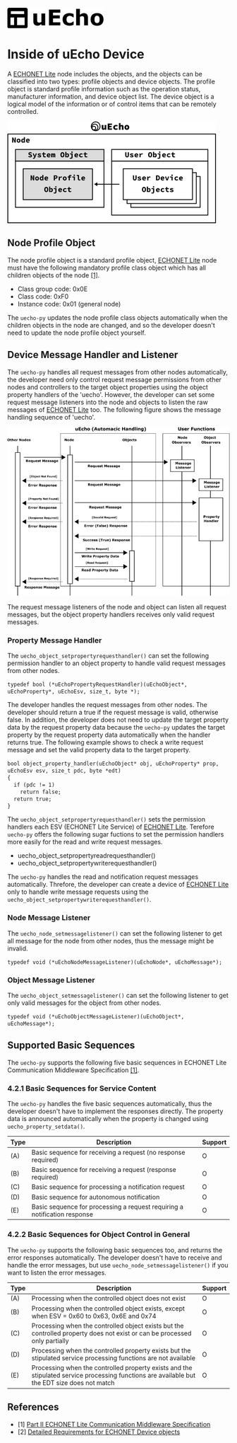 ![logo](img/logo.png)

# Inside of uEcho Device

A [ECHONET Lite][enet] node includes the objects, and the objects can be classified into two types: profile objects and device objects. The profile object is standard profile information such as the operation status, manufacturer information, and device object list. The device object is a logical model of the information or of control items that can be remotely controlled. 

![Device Objects](img/device_objects.png)

## Node Profile Object

The node profile object is a standard profile object, [ECHONET Lite][enet] node must have the following mandatory profile class object which has all children objects of the node [\[1\]][enet-spec].

- Class group code: 0x0E
- Class code: 0xF0
- Instance code: 0x01 (general node)

The `uecho-py` updates the node profile class objects automatically when the children objects in the node are changed, and so the developer doesn't need to update the node profile object yourself.

## Device Message Handler and Listener

The `uecho-py` handles all request messages from other nodes automatically, the developer need only control request message permissions from other nodes and controllers to the target object properties using the object property handlers of the 'uecho'. However, the developer can set some request message listeners into the node and objects to listen the raw messages of [ECHONET Lite][enet] too. The following figure shows the message handling sequence of 'uecho'.

![Node Observers](img/node_msg_handler.png)

The request message listeners of the node and object can listen all request messages, but the object property handlers receives only valid request messages.

### Property Message Handler

The `uecho_object_setpropertyrequesthandler()` can set the following permission handler to an object property to handle valid request messages from other nodes. 

```
typedef bool (*uEchoPropertyRequestHandler)(uEchoObject*, uEchoProperty*, uEchoEsv, size_t, byte *);
```

The developer handles the request messages from other nodes. The developer should return a true if the request message is valid, otherwise false. In addition, the developer does not need to update the target property data by the request property data because the `uecho-py` updates the target property by the request property data automatically when the handler returns true. The following example shows to check a write request message and set the valid property data to the target property.

```
bool object_property_handler(uEchoObject* obj, uEchoProperty* prop, uEchoEsv esv, size_t pdc, byte *edt)
{
  if (pdc != 1)
    return false;
  return true;
}
```

The `uecho_object_setpropertyrequesthandler()` sets the permission handlers each ESV (ECHONET Lite Service) of [ECHONET Lite][enet]. Terefore `uecho-py` offers the following sugar fuctions to set the  permission handlers more easily for the read and write request messages.

- uecho_object_setpropertyreadrequesthandler()
- uecho_object_setpropertywriterequesthandler()

The `uecho-py` handles the read and notification request messages automatically. Threfore, the developer can create a device of [ECHONET Lite][enet] only to handle write message requests using the `uecho_object_setpropertywriterequesthandler()`.

### Node Message Listener

The `uecho_node_setmessagelistener()` can set the following listener to get all message for the node from other nodes, thus the message might be invalid.

```
typedef void (*uEchoNodeMessageListener)(uEchoNode*, uEchoMessage*);
```

### Object Message Listener

The `uecho_object_setmessagelistener()` can set the following listener to get only valid messages for the object from other nodes.

```
typedef void (*uEchoObjectMessageListener)(uEchoObject*, uEchoMessage*);
```

## Supported Basic Sequences

The `uecho-py` supports the following five basic sequences in ECHONET Lite Communication Middleware Specification [\[1\]][enet-spec].

### 4.2.1 Basic Sequences for Service Content

The `uecho-py` handles the five basic sequences automatically, thus the developer doesn't have to implement the responses directly. The property data is announced automatically when the property is changed using `uecho_property_setdata()`.

| Type | Description | Support |
|---|---|---|
| (A) | Basic sequence for receiving a request (no response required) | O |
| (B) | Basic sequence for receiving a request (response required) | O |
| (C) | Basic sequence for processing a notification request | O |
| (D) | Basic sequence for autonomous notification | O |
| (E) | Basic sequence for processing a request requiring a notification response | O |

### 4.2.2 Basic Sequences for Object Control in General

The `uecho-py` supports the following basic sequences too, and returns the error responses automatically. The developer doesn't have to receive and handle the error messages, but use `uecho_node_setmessagelistener()` if you want to listen the error messages.

| Type | Description | Support |
|---|---|---|
| (A) | Processing when the controlled object does not exist | O |
| (B) | Processing when the controlled object exists, except when ESV = 0x60 to 0x63, 0x6E and 0x74 | O |
| (C) | Processing when the controlled object exists but the controlled property does not exist or can be processed only partially | O |
| (D) | Processing when the controlled property exists but the stipulated service processing functions are not available | O |
| (E) | Processing when the controlled property exists and the stipulated service processing functions are available but the EDT size does not match | O |

## References

- \[1\] [Part II ECHONET Lite Communication Middleware Specification][enet-spec]
- \[2\] [Detailed Requirements for ECHONET Device objects][enet-spec]

[enet]:http://echonet.jp/english/
[enet-spec]:http://www.echonet.gr.jp/english/spec/index.htm
